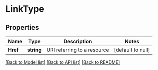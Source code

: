 # LinkType

## Properties
Name | Type | Description | Notes
------------ | ------------- | ------------- | -------------
**Href** | **string** | URI referring to a resource | [default to null]

[[Back to Model list]](../README.md#documentation-for-models) [[Back to API list]](../README.md#documentation-for-api-endpoints) [[Back to README]](../README.md)

